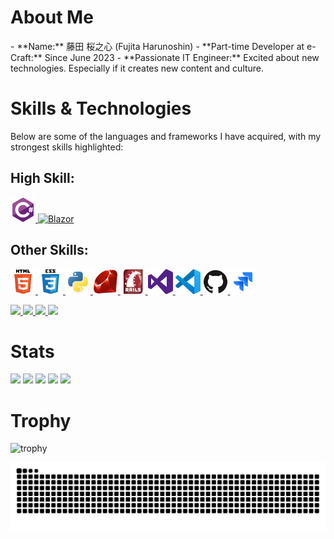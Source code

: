 <h1 align="left">About Me</h1>
- **Name:** 藤田 桜之心 (Fujita Harunoshin)
- **Part-time Developer at e-Craft:** Since June 2023
- **Passionate IT Engineer:** Excited about new technologies. Especially if it creates new content and culture.

<h1 align="left">Skills & Technologies</h1>
Below are some of the languages and frameworks I have acquired, with my strongest skills highlighted:

<h2 align="left">High Skill:</h2>
<p align="left">
   <a href="https://docs.microsoft.com/en-us/dotnet/csharp/" target="_blank" rel="noreferrer"> 
      <img src="https://raw.githubusercontent.com/devicons/devicon/master/icons/csharp/csharp-original.svg" alt="C#" width="40" height="40"/> 
   </a>
   <a href="https://dotnet.microsoft.com/apps/aspnet/web-apps/blazor" target="_blank" rel="noreferrer"> 
      <img src="https://upload.wikimedia.org/wikipedia/commons/thumb/d/d0/Blazor.png/800px-Blazor.png" alt="Blazor" width="40" height="40"/> 
   </a>
</p>

<h2 align="left">Other Skills:</h2>
<p align="left">
   <a href="https://developer.mozilla.org/en-US/docs/Web/HTML" target="_blank" rel="noreferrer"> 
      <img src="https://raw.githubusercontent.com/devicons/devicon/master/icons/html5/html5-original-wordmark.svg" alt="HTML5" width="40" height="40"/> 
   </a>
   <a href="https://developer.mozilla.org/en-US/docs/Web/CSS" target="_blank" rel="noreferrer"> 
      <img src="https://raw.githubusercontent.com/devicons/devicon/master/icons/css3/css3-original-wordmark.svg" alt="CSS3" width="40" height="40"/> 
   </a>
   <a href="https://www.python.org" target="_blank" rel="noreferrer"> 
      <img src="https://raw.githubusercontent.com/devicons/devicon/master/icons/python/python-original.svg" alt="Python" width="40" height="40"/> 
   </a>
   <a href="https://www.ruby-lang.org/en/" target="_blank" rel="noreferrer"> 
      <img src="https://raw.githubusercontent.com/devicons/devicon/master/icons/ruby/ruby-original.svg" alt="Ruby" width="40" height="40"/> 
   </a>
   <a href="https://rubyonrails.org" target="_blank" rel="noreferrer"> 
      <img src="https://raw.githubusercontent.com/devicons/devicon/master/icons/rails/rails-original-wordmark.svg" alt="Ruby on Rails" width="40" height="40"/> 
   </a>
   <a href="https://visualstudio.microsoft.com/" target="_blank" rel="noreferrer"> 
      <img src="https://raw.githubusercontent.com/devicons/devicon/master/icons/visualstudio/visualstudio-plain.svg" alt="Visual Studio" width="40" height="40"/> 
   </a>
   <a href="https://code.visualstudio.com/" target="_blank" rel="noreferrer"> 
      <img src="https://raw.githubusercontent.com/devicons/devicon/master/icons/vscode/vscode-original.svg" alt="VS Code" width="40" height="40"/> 
   </a>
   <a href="https://github.com" target="_blank" rel="noreferrer"> 
      <img src="https://raw.githubusercontent.com/devicons/devicon/master/icons/github/github-original.svg" alt="GitHub" width="40" height="40"/> 
   </a>
   <a href="https://www.atlassian.com/software/jira" target="_blank" rel="noreferrer"> 
      <img src="https://raw.githubusercontent.com/devicons/devicon/master/icons/jira/jira-original.svg" alt="Jira" width="40" height="40"/> 
   </a>
</p>

<p align="left">
  <a href="https://github.com/Fujita-Harunoshin">
    <img height="20" src="https://komarev.com/ghpvc/?username=Fujita-Harunoshin" />
  </a>
  <a href="https://github.com/Fujita-Harunoshin">
    <img height="20" src="https://img.shields.io/github/followers/Fujita-Harunoshin?label=follow&logo=github&style=flat" />
  </a>
  <a href="http://qiita.com/Fharu">
    <img height="20" src="https://qiita-badge.apiapi.app/s/FHaru/posts.svg" />
  </a>
  <a href="http://qiita.com/Fharu">
    <img height="20" src="https://qiita-badge.apiapi.app/s/FHaru/contributions.svg" />
  </a>
</p>

<h1 align="left">Stats</h1>

![](http://github-profile-summary-cards.vercel.app/api/cards/profile-details?username=Fujita-Harunoshin&theme=gruvbox)
![](http://github-profile-summary-cards.vercel.app/api/cards/repos-per-language?username=Fujita-Harunoshin&theme=gruvbox)
![](http://github-profile-summary-cards.vercel.app/api/cards/most-commit-language?username=Fujita-Harunoshin&theme=gruvbox)
![](http://github-profile-summary-cards.vercel.app/api/cards/stats?username=Fujita-Harunoshin&theme=gruvbox)
![](http://github-profile-summary-cards.vercel.app/api/cards/productive-time?username=Fujita-Harunoshin&theme=gruvbox&utcOffset=9)

<h1 align="left">Trophy</h1>

![trophy](https://github-profile-trophy.vercel.app/?username=Fujita-Harunoshin&theme=gruvbox)

![](https://raw.githubusercontent.com/fujita-harunoshin/Fujita-Harunoshin/output/github-contribution-grid-snake.svg)
